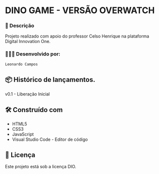 # DINO GAME - VERSÃO OVERWATCH

### 📄 Descrição 

Projeto realizado com apoio do professor Celso Henrique na plataforma Digital Innovation One.

### 🧑🏻‍💻 Desenvolvido por:  
```
Leonardo Campos
```
## 📦 Histórico de lançamentos.

v0.1 - Liberação Inicial

## 🛠️ Construído com

* HTML5
* CSS3
* JavaScript
* Visual Studio Code - Editor de código

## 📄 Licença

Este projeto está sob a licença DIO.